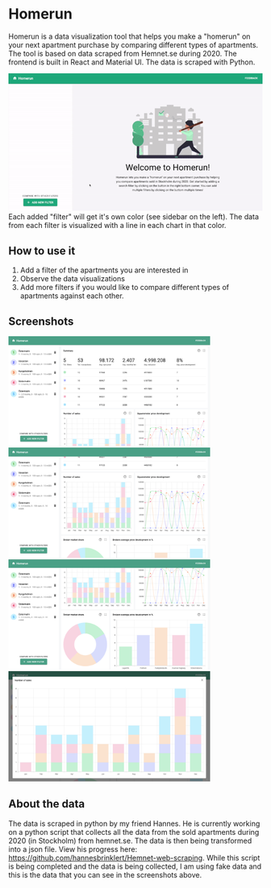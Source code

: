 # Homerun
Homerun is a data visualization tool that helps you make a "homerun" on your next apartment purchase by comparing different types of apartments. The tool is based on data scraped from Hemnet.se during 2020. The frontend is built in React and Material UI. The data is scraped with Python.

<img src="/src/images/ReadMe/preview.gif" alt="gif"
	title="Gif" width="800" /> 
Each added "filter" will get it's own color (see sidebar on the left). The data from each filter is visualized with a line in each chart in that color. 

## How to use it
1. Add a filter of the apartments you are interested in
2. Observe the data visualizations
3. Add more filters if you would like to compare different types of apartments against each other.


## Screenshots
<img src="/src/images/ReadMe/1.png" alt="Logo"
	title="Desktop preview" width="400" /> 
<img src="/src/images/ReadMe/2.png" alt="Logo"
	title="Desktop preview" width="400" /> 
  <img src="/src/images/ReadMe/3.png" alt="Logo"
	title="Desktop preview" width="400" /> 
  <img src="/src/images/ReadMe/4.png" alt="Logo"
	title="Desktop preview" width="400" /> 
  
  ## About the data
  The data is scraped in python by my friend Hannes. He is currently working on a python script that collects all the data from the sold apartments during 2020 (in Stockholm) from hemnet.se. The data is then being transformed into a json file. View his progress here: https://github.com/hannesbrinklert/Hemnet-web-scraping. While this script is being completed and the data is being collected, I am using fake data and this is the data that you can see in the screenshots above.
  
  

